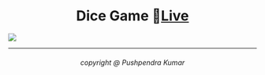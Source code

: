 <h1 align="center">Dice Game 🔴<a href="https://pushpendra1723.github.io/Dice-Game/">Live</a></h1>
<img src="https://github.com/Pushpendra1723/Dice-Game/assets/94159743/5a5d1ca3-14b6-412e-bab5-7f7cd99e297d">
<hr>
<h6 align="center">copyright @ Pushpendra Kumar</h6>
